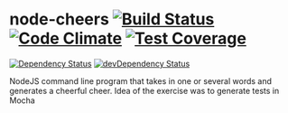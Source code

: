 # node-cheers [![Build Status](https://travis-ci.org/johnwquarles/node-cheers.svg?branch=master)](https://travis-ci.org/johnwquarles/node-cheers) [![Code Climate](https://codeclimate.com/github/johnwquarles/node-cheers/badges/gpa.svg)](https://codeclimate.com/github/johnwquarles/node-cheers) [![Test Coverage](https://codeclimate.com/github/johnwquarles/node-cheers/badges/coverage.svg)](https://codeclimate.com/github/johnwquarles/node-cheers/coverage)

[![Dependency Status](https://david-dm.org/johnwquarles/node-cheers.svg)](https://david-dm.org/johnwquarles/node-cheers) [![devDependency Status](https://david-dm.org/johnwquarles/node-cheers/dev-status.svg)](https://david-dm.org/johnwquarles/node-cheers#info=devDependencies)

NodeJS command line program that takes in one or several words and generates a cheerful cheer. Idea of the exercise was to generate tests in Mocha
